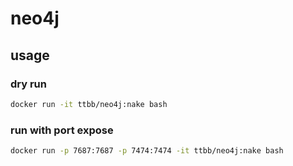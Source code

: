 # neo4j
## usage
### dry run
```bash
docker run -it ttbb/neo4j:nake bash
```
### run with port expose
```bash
docker run -p 7687:7687 -p 7474:7474 -it ttbb/neo4j:nake bash
```